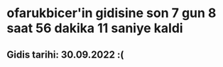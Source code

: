 # ofarukbicer'in gidisine son 7 gun 8 saat 56 dakika 11 saniye kaldi

## Gidis tarihi: 30.09.2022 :(